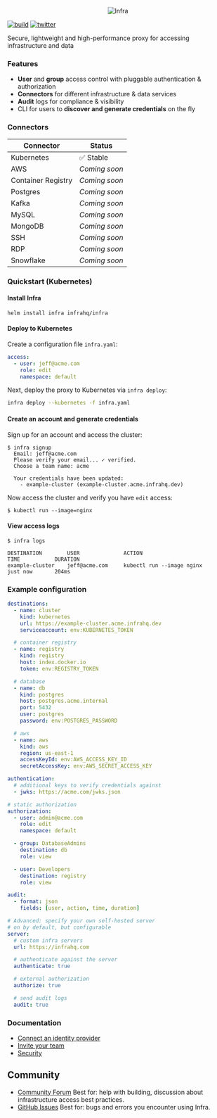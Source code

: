 <p align="center">
  <img alt="Infra" src="https://user-images.githubusercontent.com/251292/176219932-dd8f84ae-5ad4-44e5-8865-dedb13f3c32b.svg" />
</p>

[![build](https://github.com/infrahq/infra/actions/workflows/release.yml/badge.svg)](https://github.com/infrahq/infra/releases/latest)
[![twitter](https://img.shields.io/twitter/follow/infrahq.svg?style=social&label=Follow)](https://twitter.com/infrahq)

Secure, lightweight and high-performance proxy for accessing infrastructure and data

### Features

- **User** and **group** access control with pluggable authentication & authorization
- **Connectors** for different infrastructure & data services
- **Audit** logs for compliance & visibility
- CLI for users to **discover and generate credentials** on the fly

### Connectors

| Connector          | Status        |
| ------------------ | ------------- |
| Kubernetes         | ✅ Stable     |
| AWS                | _Coming soon_ |
| Container Registry | _Coming soon_ |
| Postgres           | _Coming soon_ |
| Kafka              | _Coming soon_ |
| MySQL              | _Coming soon_ |
| MongoDB            | _Coming soon_ |
| SSH                | _Coming soon_ |
| RDP                | _Coming soon_ |
| Snowflake          | _Coming soon_ |

### Quickstart (Kubernetes)

#### Install Infra

```
helm install infra infrahq/infra
```

#### Deploy to Kubernetes

Create a configuration file `infra.yaml`:

```yaml
access:
  - user: jeff@acme.com
    role: edit
    namespace: default
```

Next, deploy the proxy to Kubernetes via `infra deploy`:

```bash
infra deploy --kubernetes -f infra.yaml
```

#### Create an account and generate credentials

Sign up for an account and access the cluster:

```
$ infra signup
  Email: jeff@acme.com
  Please verify your email... ✓ verified.
  Choose a team name: acme

  Your credentials have been updated:
    - example-cluster (example-cluster.acme.infrahq.dev)
```

Now access the cluster and verify you have `edit` access:

```
$ kubectl run --image=nginx
```

#### View access logs

```
$ infra logs

DESTINATION        USER              ACTION                         TIME           DURATION
example-cluster    jeff@acme.com     kubectl run --image nginx      just now       204ms
```

### Example configuration

```yaml
destinations:
  - name: cluster
    kind: kubernetes
    url: https://example-cluster.acme.infrahq.dev
    serviceaccount: env:KUBERNETES_TOKEN

  # container registry
  - name: registry
    kind: registry
    host: index.docker.io
    token: env:REGISTRY_TOKEN

  # database
  - name: db
    kind: postgres
    host: postgres.acme.internal
    port: 5432
    user: postgres
    password: env:POSTGRES_PASSWORD

  # aws
  - name: aws
    kind: aws
    region: us-east-1
    accessKeyId: env:AWS_ACCESS_KEY_ID
    secretAccessKey: env:AWS_SECRET_ACCESS_KEY

authentication:
  # additional keys to verify credentials against
  - jwks: https://acme.com/jwks.json

# static authorization
authorization:
  - user: admin@acme.com
    role: edit
    namespace: default

  - group: DatabaseAdmins
    destination: db
    role: view

  - user: Developers
    destination: registry
    role: view

audit:
  - format: json
    fields: [user, action, time, duration]

# Advanced: specify your own self-hosted server
# on by default, but configurable
server:
  # custom infra servers
  url: https://infrahq.com

  # authenticate against the server
  authenticate: true

  # external authorization
  authorize: true

  # send audit logs
  audit: true
```

### Documentation

- [Connect an identity provider](https://infrahq.com/configuration/identity-provider)
- [Invite your team](https://infrahq.com/docs/configuration/invite-team)
- [Security](https://infrahq.com/docs/reference/security)

## Community

- [Community Forum](https://github.com/infrahq/infra/discussions) Best for: help with building, discussion about infrastructure access best practices.
- [GitHub Issues](https://github.com/infrahq/infra/issues) Best for: bugs and errors you encounter using Infra.
